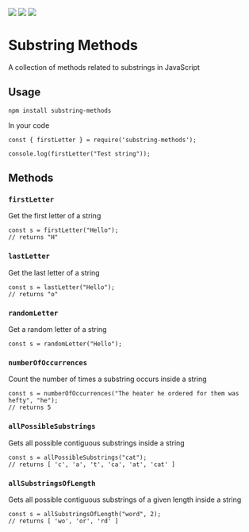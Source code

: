 
![](https://img.shields.io/github/issues/softwarecradle/substring-methods)
![](https://img.shields.io/github/forks/softwarecradle/substring-methods)
![](https://img.shields.io/github/stars/softwarecradle/substring-methods)

# Substring Methods
A collection of methods related to substrings in JavaScript

## Usage

```
npm install substring-methods
```

In your code
```
const { firstLetter } = require('substring-methods');

console.log(firstLetter("Test string"));
```

## Methods

### `firstLetter`
Get the first letter of a string
```
const s = firstLetter("Hello"); 
// returns "H"
```

### `lastLetter`
Get the last letter of a string
```
const s = lastLetter("Hello"); 
// returns "o"
```

### `randomLetter`
Get a random letter of a string
```
const s = randomLetter("Hello"); 
```

### `numberOfOccurrences`
Count the number of times a substring occurs inside a string
```
const s = numberOfOccurrences("The heater he ordered for them was hefty", "he");
// returns 5
```

### `allPossibleSubstrings`
Gets all possible contiguous substrings inside a string
```
const s = allPossibleSubstrings("cat");
// returns [ 'c', 'a', 't', 'ca', 'at', 'cat' ]
```

### `allSubstringsOfLength`
Gets all possible contiguous substrings of a given length inside a string
```
const s = allSubstringsOfLength("word", 2);
// returns [ 'wo', 'or', 'rd' ]
```

